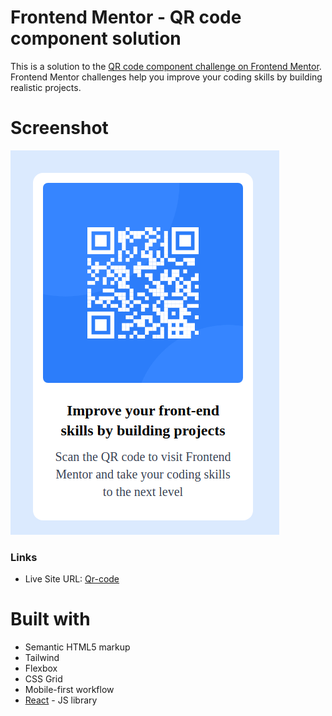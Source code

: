 # Frontend Mentor - QR code component solution

This is a solution to the [QR code component challenge on Frontend Mentor](https://www.frontendmentor.io/challenges/qr-code-component-iux_sIO_H). Frontend Mentor challenges help you improve your coding skills by building realistic projects.

# Screenshot

![My_QR-Code](./qr-code-screenshot.png)

### Links

- Live Site URL: [Qr-code](https://helpful-faloodeh-b84310.netlify.app/)

# Built with

- Semantic HTML5 markup
- Tailwind
- Flexbox
- CSS Grid
- Mobile-first workflow
- [React](https://reactjs.org/) - JS library
